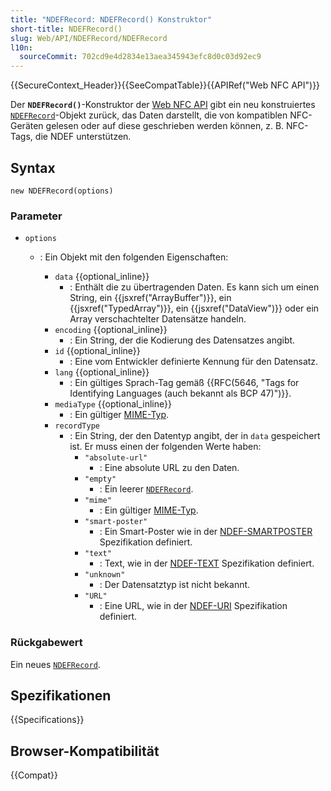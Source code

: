 ```yaml
---
title: "NDEFRecord: NDEFRecord() Konstruktor"
short-title: NDEFRecord()
slug: Web/API/NDEFRecord/NDEFRecord
l10n:
  sourceCommit: 702cd9e4d2834e13aea345943efc8d0c03d92ec9
---
```


{{SecureContext_Header}}{{SeeCompatTable}}{{APIRef("Web NFC API")}}

Der **`NDEFRecord()`**-Konstruktor der [Web NFC API](/de/docs/Web/API/Web_NFC_API) gibt ein neu konstruiertes [`NDEFRecord`](/de/docs/Web/API/NDEFRecord)-Objekt zurück, das Daten darstellt, die von kompatiblen NFC-Geräten gelesen oder auf diese geschrieben werden können, z. B. NFC-Tags, die NDEF unterstützen.

## Syntax

```js-nolint
new NDEFRecord(options)
```

### Parameter

- `options`

  - : Ein Objekt mit den folgenden Eigenschaften:

    - `data` {{optional_inline}}
      - : Enthält die zu übertragenden Daten. Es kann sich um einen String, ein {{jsxref("ArrayBuffer")}}, ein {{jsxref("TypedArray")}}, ein {{jsxref("DataView")}} oder ein Array verschachtelter Datensätze handeln.
    - `encoding` {{optional_inline}}
      - : Ein String, der die Kodierung des Datensatzes angibt.
    - `id` {{optional_inline}}
      - : Eine vom Entwickler definierte Kennung für den Datensatz.
    - `lang` {{optional_inline}}
      - : Ein gültiges Sprach-Tag gemäß {{RFC(5646, "Tags for Identifying Languages (auch bekannt als BCP 47)")}}.
    - `mediaType` {{optional_inline}}
      - : Ein gültiger [MIME-Typ](/de/docs/Web/HTTP/Guides/MIME_types).
    - `recordType`
      - : Ein String, der den Datentyp angibt, der in `data` gespeichert ist. Er muss einen der folgenden Werte haben:
        - `"absolute-url"`
          - : Eine absolute URL zu den Daten.
        - `"empty"`
          - : Ein leerer [`NDEFRecord`](/de/docs/Web/API/NDEFRecord).
        - `"mime"`
          - : Ein gültiger [MIME-Typ](/de/docs/Web/HTTP/Guides/MIME_types).
        - `"smart-poster"`
          - : Ein Smart-Poster wie in der [NDEF-SMARTPOSTER](https://w3c.github.io/web-nfc/#bib-ndef-smartposter) Spezifikation definiert.
        - `"text"`
          - : Text, wie in der [NDEF-TEXT](https://w3c.github.io/web-nfc/#bib-ndef-text) Spezifikation definiert.
        - `"unknown"`
          - : Der Datensatztyp ist nicht bekannt.
        - `"URL"`
          - : Eine URL, wie in der [NDEF-URI](https://w3c.github.io/web-nfc/#bib-ndef-uri) Spezifikation definiert.

### Rückgabewert

Ein neues [`NDEFRecord`](/de/docs/Web/API/NDEFRecord).

## Spezifikationen

{{Specifications}}

## Browser-Kompatibilität

{{Compat}}
